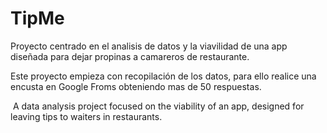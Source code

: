 # TipMe
Proyecto centrado en el analisis de datos y la viavilidad de una app diseñada para dejar propinas a camareros de restaurante.

Este proyecto empieza con recopilación de los datos, para ello realice una encusta en Google Froms obteniendo mas de 50 respuestas.


 A data analysis project focused on the viability of an app, designed for leaving tips to waiters in restaurants.

